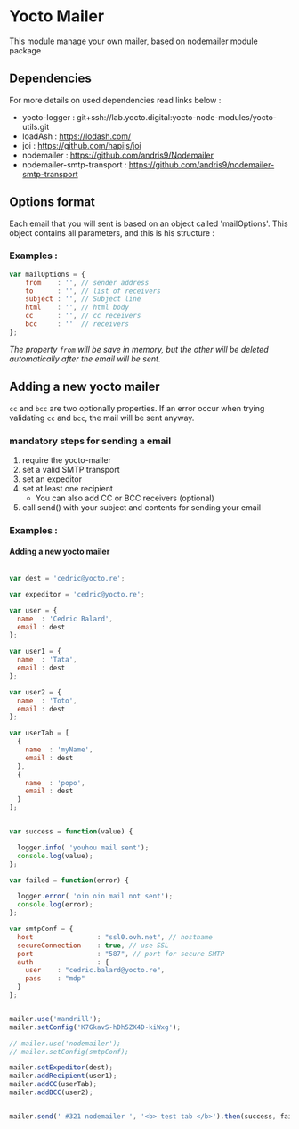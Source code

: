 # Yocto Mailer

This module manage your own mailer, based on nodemailer module package

## Dependencies

For more details on used dependencies read links below :
 - yocto-logger : git+ssh://lab.yocto.digital:yocto-node-modules/yocto-utils.git
 - loadAsh : https://lodash.com/
 - joi : https://github.com/hapijs/joi
 - nodemailer : https://github.com/andris9/Nodemailer
 - nodemailer-smtp-transport : https://github.com/andris9/nodemailer-smtp-transport


## Options format

Each email that you will sent is based on an object called 'mailOptions'.
This object contains all parameters, and this is his structure :

### Examples :

``` javascript
var mailOptions = {
    from    : '', // sender address
    to      : '', // list of receivers
    subject : '', // Subject line
    html    : '', // html body
    cc      : '', // cc receivers
    bcc     : ''  // receivers
};
```


*The property `from` will be save in memory, but the other will be deleted automatically after the email will be sent.*

## Adding a new yocto mailer

`cc` and `bcc` are two optionally properties. If an error occur when trying validating `cc` and `bcc`, the mail will be sent anyway.

### mandatory steps for sending a email

 1. require the yocto-mailer
 2. set a valid SMTP transport
 3. set an expeditor
 4. set at least one recipient
    * You can also add CC or BCC receivers (optional)
 5. call send() with your subject and contents for sending your email


### Examples :


#### Adding a new yocto mailer

```javascript

var dest = 'cedric@yocto.re';

var expeditor = 'cedric@yocto.re';

var user = {
  name  : 'Cedric Balard',
  email : dest
};

var user1 = {
  name  : 'Tata',
  email : dest
};

var user2 = {
  name  : 'Toto',
  email : dest
};

var userTab = [
  {
    name  : 'myName',
    email : dest
  },
  {
    name  : 'popo',
    email : dest
  }
];


var success = function(value) {

  logger.info( 'youhou mail sent');
  console.log(value);
};

var failed = function(error) {

  logger.error( 'oin oin mail not sent');
  console.log(error);
};

var smtpConf = {
  host                : "ssl0.ovh.net", // hostname
  secureConnection    : true, // use SSL
  port                : "587", // port for secure SMTP
  auth                : {
    user    : "cedric.balard@yocto.re",
    pass    : "mdp"
  }
};


mailer.use('mandrill');
mailer.setConfig('K7GkavS-hDh5ZX4D-kiWxg');

// mailer.use('nodemailer');
// mailer.setConfig(smtpConf);

mailer.setExpeditor(dest);
mailer.addRecipient(user1);
mailer.addCC(userTab);
mailer.addBCC(user2);


mailer.send(' #321 nodemailer ', '<b> test tab </b>').then(success, failed);
``` 

